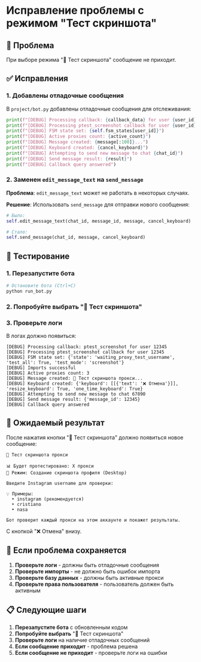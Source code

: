 # Исправление проблемы с режимом "Тест скриншота"

## 🐛 Проблема

При выборе режима "📸 Тест скриншота" сообщение не приходит.

## ✅ Исправления

### 1. Добавлены отладочные сообщения

В `project/bot.py` добавлены отладочные сообщения для отслеживания:

```python
print(f"[DEBUG] Processing callback: {callback_data} for user {user_id}")
print(f"[DEBUG] Processing ptest_screenshot callback for user {user_id}")
print(f"[DEBUG] FSM state set: {self.fsm_states[user_id]}")
print(f"[DEBUG] Active proxies count: {active_count}")
print(f"[DEBUG] Message created: {message[:100]}...")
print(f"[DEBUG] Keyboard created: {cancel_keyboard}")
print(f"[DEBUG] Attempting to send new message to chat {chat_id}")
print(f"[DEBUG] Send message result: {result}")
print(f"[DEBUG] Callback query answered")
```

### 2. Заменен `edit_message_text` на `send_message`

**Проблема**: `edit_message_text` может не работать в некоторых случаях.

**Решение**: Использовать `send_message` для отправки нового сообщения:

```python
# Было:
self.edit_message_text(chat_id, message_id, message, cancel_keyboard)

# Стало:
self.send_message(chat_id, message, cancel_keyboard)
```

## 🧪 Тестирование

### 1. Перезапустите бота

```bash
# Остановите бота (Ctrl+C)
python run_bot.py
```

### 2. Попробуйте выбрать "📸 Тест скриншота"

### 3. Проверьте логи

В логах должно появиться:

```
[DEBUG] Processing callback: ptest_screenshot for user 12345
[DEBUG] Processing ptest_screenshot callback for user 12345
[DEBUG] FSM state set: {'state': 'waiting_proxy_test_username', 'test_all': True, 'test_mode': 'screenshot'}
[DEBUG] Imports successful
[DEBUG] Active proxies count: 3
[DEBUG] Message created: 📸 Тест скриншота прокси...
[DEBUG] Keyboard created: {'keyboard': [[{'text': '❌ Отмена'}]], 'resize_keyboard': True, 'one_time_keyboard': True}
[DEBUG] Attempting to send new message to chat 67890
[DEBUG] Send message result: {'message_id': 12345}
[DEBUG] Callback query answered
```

## 🚀 Ожидаемый результат

После нажатия кнопки "📸 Тест скриншота" должно появиться новое сообщение:

```
📸 Тест скриншота прокси

📊 Будет протестировано: X прокси
📸 Режим: Создание скриншота профиля (Desktop)

Введите Instagram username для проверки:

💡 Примеры:
  • instagram (рекомендуется)
  • cristiano
  • nasa

Бот проверит каждый прокси на этом аккаунте и покажет результаты.
```

С кнопкой "❌ Отмена" внизу.

## 🔧 Если проблема сохраняется

1. **Проверьте логи** - должны быть отладочные сообщения
2. **Проверьте импорты** - не должно быть ошибок импорта
3. **Проверьте базу данных** - должны быть активные прокси
4. **Проверьте права пользователя** - пользователь должен быть активным

## 📋 Следующие шаги

1. **Перезапустите бота** с обновленным кодом
2. **Попробуйте выбрать** "📸 Тест скриншота"
3. **Проверьте логи** на наличие отладочных сообщений
4. **Если сообщение приходит** - проблема решена
5. **Если сообщение не приходит** - проверьте логи на ошибки
